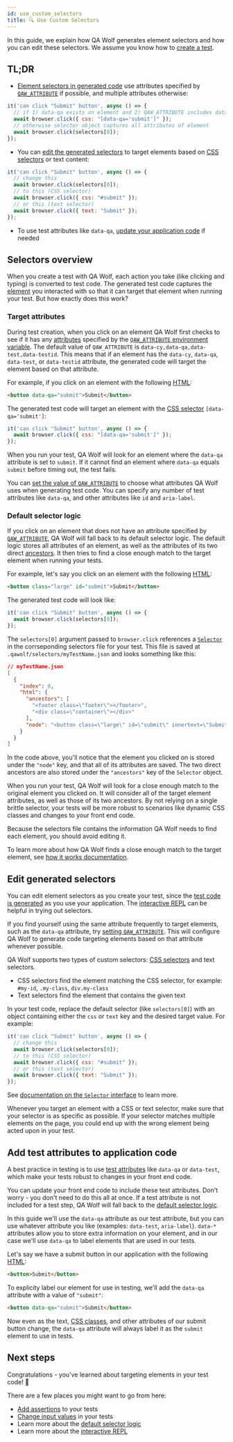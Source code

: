 ```yaml
---
id: use_custom_selectors
title: 🔍 Use Custom Selectors
---
```


In this guide, we explain how QA Wolf generates element selectors and how you can edit these selectors. We assume you know how to [create a test](create_a_test).

## TL;DR

- [Element selectors in generated code](#selectors-overview) use attributes specified by [`QAW_ATTRIBUTE`](TODOFIXLINK) if possible, and multiple attributes otherwise:

```js
it('can click "Submit" button', async () => {
  // if 1) data-qa exists on element and 2) QAW_ATTRIBUTE includes data-qa
  await browser.click({ css: "[data-qa='submit']" });
  // otherwise selector object captures all attributes of element
  await browser.click(selectors[0]);
});
```

- You can [edit the generated selectors](#edit-generated-selectors) to target elements based on [CSS selectors](https://developer.mozilla.org/en-US/docs/Web/CSS/CSS_Selectors) or text content:

```js
it('can click "Submit" button', async () => {
  // change this
  await browser.click(selectors[0]);
  // to this (CSS selector)
  await browser.click({ css: "#submit" });
  // or this (text selector)
  await browser.click({ text: "Submit" });
});
```

- To use test attributes like `data-qa`, [update your application code](#add-test-attributes-to-application-code) if needed

## Selectors overview

When you create a test with QA Wolf, each action you take (like clicking and typing) is converted to test code. The generated test code captures the [element](https://developer.mozilla.org/en-US/docs/Glossary/Element) you interacted with so that it can target that element when running your test. But how exactly does this work?

### Target attributes

During test creation, when you click on an element QA Wolf first checks to see if it has any [attributes](https://developer.mozilla.org/en-US/docs/Learn/HTML/Introduction_to_HTML/Getting_started) specified by the [`QAW_ATTRIBUTE` environment variable](TODOFIXLINK). The default value of `QAW_ATTRIBUTE` is `data-cy,data-qa,data-test,data-testid`. This means that if an element has the `data-cy`, `data-qa`, `data-test`, or `data-testid` attribute, the generated code will target the element based on that attribute.

For example, if you click on an element with the following [HTML](https://developer.mozilla.org/en-US/docs/Web/HTML):

```html
<button data-qa="submit">Submit</button>
```

The generated test code will target an element with the [CSS selector](https://developer.mozilla.org/en-US/docs/Web/CSS/CSS_Selectors) `[data-qa='submit']`:

```js
it('can click "Submit" button', async () => {
  await browser.click({ css: "[data-qa='submit']" });
});
```

When you run your test, QA Wolf will look for an element where the `data-qa` attribute is set to `submit`. If it cannot find an element where `data-qa` equals `submit` before timing out, the test fails.

You can [set the value of `QAW_ATTRIBUTE`](TODOFIXLINK) to choose what attributes QA Wolf uses when generating test code. You can specify any number of test attributes like `data-qa`, and other attributes like `id` and `aria-label`.

### Default selector logic

If you click on an element that does not have an attribute specified by [`QAW_ATTRIBUTE`](TODOFIXLINK), QA Wolf will fall back to its default selector logic. The default logic stores all attributes of an element, as well as the attributes of its two direct [ancestors](https://developer.mozilla.org/en-US/docs/Web/API/Node/parentElement). It then tries to find a close enough match to the target element when running your tests.

For example, let's say you click on an element with the following [HTML](https://developer.mozilla.org/en-US/docs/Web/HTML):

```html
<button class="large" id="submit">Submit</button>
```

The generated test code will look like:

```js
it('can click "Submit" button', async () => {
  await browser.click(selectors[0]);
});
```

The `selectors[0]` argument passed to `browser.click` references a [`Selector`](TODOFIXLINK) in the corrseponding selectors file for your test. This file is saved at `.qawolf/selectors/myTestName.json` and looks something like this:

```json
// myTestName.json
[
  {
    "index": 0,
    "html": {
      "ancestors": [
        "<footer class=\"footer\"></footer>",
        "<div class=\"container\"></div>"
      ],
      "node": "<button class=\"large\" id=\"submit\" innertext=\"Submit\">Submit</button>"
    }
  }
]
```

In the code above, you'll notice that the element you clicked on is stored under the `"node"` key, and that all of its attributes are saved. The two direct ancestors are also stored under the `"ancestors"` key of the `Selector` object.

When you run your test, QA Wolf will look for a close enough match to the original element you clicked on. It will consider all of the target element attributes, as well as those of its two ancestors. By not relying on a single brittle selector, your tests will be more robust to scenarios like dynamic CSS classes and changes to your front end code.

Because the selectors file contains the information QA Wolf needs to find each element, you should avoid editing it.

To learn more about how QA Wolf finds a close enough match to the target element, see [how it works documentation](TODOUPDATELINK).

## Edit generated selectors

You can edit element selectors as you create your test, since the [test code is generated](TODOFIXLINK) as you use your application. The [interactive REPL](use_the_repl) can be helpful in trying out selectors.

If you find yourself using the same attribute frequently to target elements, such as the `data-qa` attribute, try [setting `QAW_ATTRIBUTE`](TODOFIXLINK). This will configure QA Wolf to generate code targeting elements based on that attribute whenever possible.

QA Wolf supports two types of custom selectors: [CSS selectors](https://developer.mozilla.org/en-US/docs/Web/CSS/CSS_Selectors) and text selectors.

- CSS selectors find the element matching the CSS selector, for example: `#my-id`, `.my-class`, `div.my-class`
- Text selectors find the element that contains the given text

In your test code, replace the default selector (like `selectors[0]`) with an object containing either the `css` or `text` key and the desired target value. For example:

```js
it('can click "Submit" button', async () => {
  // change this
  await browser.click(selectors[0]);
  // to this (CSS selector)
  await browser.click({ css: "#submit" });
  // or this (text selector)
  await browser.click({ text: "Submit" });
});
```

See [documentation on the `Selector` interface](TODOFIXLINK) to learn more.

Whenever you target an element with a CSS or text selector, make sure that your selector is as specific as possible. If your selector matches multiple elements on the page, you could end up with the wrong element being acted upon in your test.

## Add test attributes to application code

A best practice in testing is to use [test attributes](https://developer.mozilla.org/en-US/docs/Learn/HTML/Howto/Use_data_attributes) like `data-qa` or `data-test`, which make your tests robust to changes in your front end code.

You can update your front end code to include these test attributes. Don't worry - you don't need to do this all at once. If a test attribute is not included for a test step, QA Wolf will fall back to the [default selector logic](#default-selector-logic).

In this guide we'll use the `data-qa` attribute as our test attribute, but you can use whatever attribute you like (examples: `data-test`, `aria-label`). `data-*` attributes allow you to store extra information on your element, and in our case we'll use `data-qa` to label elements that are used in our tests.

Let's say we have a submit button in our application with the following [HTML](https://developer.mozilla.org/en-US/docs/Web/HTML):

```html
<button>Submit</button>
```

To explicity label our element for use in testing, we'll add the `data-qa` attribute with a value of `"submit"`:

```html
<button data-qa="submit">Submit</button>
```

Now even as the text, [CSS classes](https://developer.mozilla.org/en-US/docs/Web/HTML/Global_attributes#attr-class), and other attributes of our submit button change, the `data-qa` attribute will always label it as the `submit` element to use in tests.

## Next steps

Congratulations - you've learned about targeting elements in your test code! 🎉

There are a few places you might want to go from here:

- [Add assertions](add_assertions) to your tests
- [Change input values](change_input_values) in your tests
- Learn more about the [default selector logic](TODOFIXLINK)
- Learn more about the [interactive REPL](use_the_repl)
